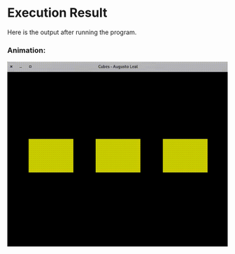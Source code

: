 # Execution Result

Here is the output after running the program.

### Animation:

![Execution Result](img/cubes.gif)